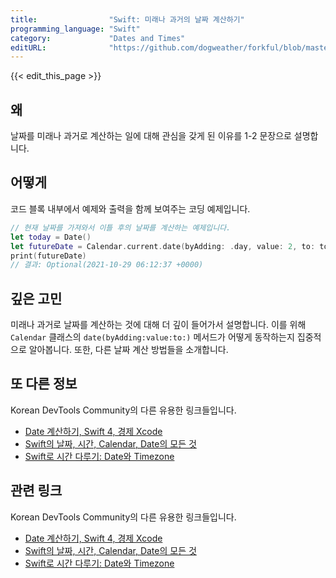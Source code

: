 ```yaml
---
title:                "Swift: 미래나 과거의 날짜 계산하기"
programming_language: "Swift"
category:             "Dates and Times"
editURL:              "https://github.com/dogweather/forkful/blob/master/content/ko/swift/calculating-a-date-in-the-future-or-past.md"
---
```


{{< edit_this_page >}}

## 왜
날짜를 미래나 과거로 계산하는 일에 대해 관심을 갖게 된 이유를 1-2 문장으로 설명합니다.

## 어떻게
코드 블록 내부에서 예제와 출력을 함께 보여주는 코딩 예제입니다.
```Swift
// 현재 날짜를 가져와서 이틀 후의 날짜를 계산하는 예제입니다.
let today = Date()
let futureDate = Calendar.current.date(byAdding: .day, value: 2, to: today)
print(futureDate)
// 결과: Optional(2021-10-29 06:12:37 +0000)
```

## 깊은 고민
미래나 과거로 날짜를 계산하는 것에 대해 더 깊이 들어가서 설명합니다. 이를 위해 `Calendar` 클래스의 `date(byAdding:value:to:)` 메서드가 어떻게 동작하는지 집중적으로 알아봅니다. 또한, 다른 날짜 계산 방법들을 소개합니다.

## 또 다른 정보
Korean DevTools Community의 다른 유용한 링크들입니다.
- [Date 계산하기, Swift 4, 경제 Xcode](https://www.youtube.com/watch?v=U6Ksrvagyx8)
- [Swift의 날짜, 시간, Calendar, Date의 모든 것](https://flee.tistory.com/41)
- [Swift로 시간 다루기: Date와 Timezone](https://babbab2.tistory.com/20)

## 관련 링크
Korean DevTools Community의 다른 유용한 링크들입니다.
- [Date 계산하기, Swift 4, 경제 Xcode](https://www.youtube.com/watch?v=U6Ksrvagyx8)
- [Swift의 날짜, 시간, Calendar, Date의 모든 것](https://flee.tistory.com/41)
- [Swift로 시간 다루기: Date와 Timezone](https://babbab2.tistory.com/20)